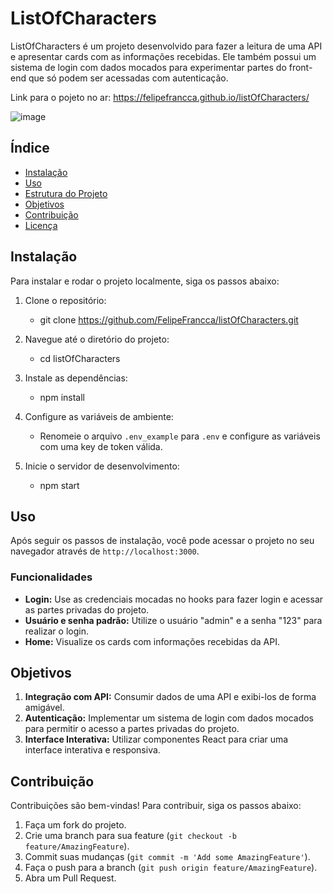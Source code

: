 
# ListOfCharacters

ListOfCharacters é um projeto desenvolvido para fazer a leitura de uma API e apresentar cards com as informações recebidas. Ele também possui um sistema de login com dados mocados para experimentar partes do front-end que só podem ser acessadas com autenticação.

Link para o pojeto no ar: https://felipefrancca.github.io/listOfCharacters/

![image](https://github.com/user-attachments/assets/208b2058-73d9-4a6d-bd24-5d205ff8c3f7)

## Índice

- [Instalação](#instalação)
- [Uso](#uso)
- [Estrutura do Projeto](#estrutura-do-projeto)
- [Objetivos](#objetivos)
- [Contribuição](#contribuição)
- [Licença](#licença)

## Instalação

Para instalar e rodar o projeto localmente, siga os passos abaixo:

1. Clone o repositório:
    - git clone https://github.com/FelipeFrancca/listOfCharacters.git

2. Navegue até o diretório do projeto:
    - cd listOfCharacters

3. Instale as dependências:
    - npm install

4. Configure as variáveis de ambiente:
    - Renomeie o arquivo `.env_example` para `.env` e configure as variáveis com uma key de token válida.

5. Inicie o servidor de desenvolvimento:
    - npm start

## Uso

Após seguir os passos de instalação, você pode acessar o projeto no seu navegador através de `http://localhost:3000`.

### Funcionalidades

- **Login:** Use as credenciais mocadas no hooks para fazer login e acessar as partes privadas do projeto.
- **Usuário e senha padrão:** Utilize o usuário "admin" e a senha "123" para realizar o login.
- **Home:** Visualize os cards com informações recebidas da API.

## Objetivos

1. **Integração com API:** Consumir dados de uma API e exibi-los de forma amigável.
2. **Autenticação:** Implementar um sistema de login com dados mocados para permitir o acesso a partes privadas do projeto.
3. **Interface Interativa:** Utilizar componentes React para criar uma interface interativa e responsiva.

## Contribuição

Contribuições são bem-vindas! Para contribuir, siga os passos abaixo:

1. Faça um fork do projeto.
2. Crie uma branch para sua feature (`git checkout -b feature/AmazingFeature`).
3. Commit suas mudanças (`git commit -m 'Add some AmazingFeature'`).
4. Faça o push para a branch (`git push origin feature/AmazingFeature`).
5. Abra um Pull Request.
